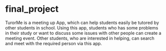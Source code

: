 final_project
=============
TurorMe is a meeting up App, which can help students easily be tutored by other students in school. Using this app, students who has some problems in their study or want to discuss some issues with other people can create a meeting event. Other students, who are interested in helping, can search and meet with the required person via this app.
